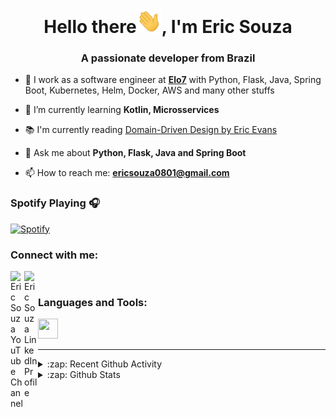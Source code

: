 <h1 align="center">Hello there<img src="https://raw.githubusercontent.com/ABSphreak/ABSphreak/master/gifs/Hi.gif" width="40px" />, I'm Eric Souza</h1>
<h3 align="center">A passionate developer from Brazil</h3>

- 🔭 I work as a software engineer at [**Elo7**](https://www.elo7.com) with Python, Flask, Java, Spring Boot, Kubernetes, Helm, Docker, AWS and many other stuffs

- 🌱 I’m currently learning **Kotlin, Microsservices**

- 📚 I'm currently reading [Domain-Driven Design by Eric Evans](https://www.amazon.com/Domain-Driven-Design-Tackling-Complexity-Software/dp/0321125215/)

- 💬 Ask me about **Python, Flask, Java and Spring Boot**

- 📫 How to reach me: **ericsouza0801@gmail.com**

### Spotify Playing 🎧
[![Spotify](https://spotify-playing.ericsouza.vercel.app/api/spotify)](https://open.spotify.com/user/ryseric)

### Connect with me:

[<img align="left" alt="Eric Souza YouTube Channel" width="22px" src="https://cdn.jsdelivr.net/npm/simple-icons@v3/icons/youtube.svg" />][youtube]
[<img align="left" alt="Eric Souza LinkedIn Profile" width="22px" src="https://cdn.jsdelivr.net/npm/simple-icons@v3/icons/linkedin.svg" />][linkedin]

<br />

### Languages and Tools:
<img height="32" width="32" src="https://cdn.jsdelivr.net/npm/simple-icons@v4/icons/java.svg" />

---
<details>
    <summary>:zap: Recent Github Activity</summary>

<!--START_SECTION:activity-->
1. ❗️ Opened issue [#180](https://github.com/faust-streaming/faust/issues/180) in [faust-streaming/faust](https://github.com/faust-streaming/faust)
2. ❗️ Closed issue [#1853](https://github.com/marshmallow-code/marshmallow/issues/1853) in [marshmallow-code/marshmallow](https://github.com/marshmallow-code/marshmallow)
3. 🗣 Commented on [#1853](https://github.com/marshmallow-code/marshmallow/issues/1853) in [marshmallow-code/marshmallow](https://github.com/marshmallow-code/marshmallow)
4. ❗️ Opened issue [#1853](https://github.com/marshmallow-code/marshmallow/issues/1853) in [marshmallow-code/marshmallow](https://github.com/marshmallow-code/marshmallow)
5. ❗️ Opened issue [#20](https://github.com/joaodrp/gelf-formatter/issues/20) in [joaodrp/gelf-formatter](https://github.com/joaodrp/gelf-formatter)
<!--END_SECTION:activity-->

</details>

<details>
  <summary>:zap: Github Stats</summary>

  <img align="left" alt="Eric's Github Stats" src="https://github-readme-stats.ericsouza.vercel.app/api?username=ericsouza&show_icons=true&hide_border=true" />

</details>


[youtube]: https://www.youtube.com/channel/UCivrXFPSHLYAvHu3-0vPX9Q
[linkedin]: https://linkedin.com/in/eric-cardoso-souza
